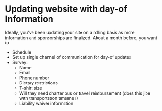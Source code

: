 # Updating website with day-of Information



Ideally, you’ve been updating your site on a rolling basis as more information and sponsorships are finalized. About a month before, you want to

* Schedule
* Set up single channel of communication for day-of updates
* Survey:
  * Name
  * Email
  * Phone number
  * Dietary restrictions
  * T-shirt size
  * Will they need charter bus or travel reimbursement \(does this jibe with transportation timeline?\)
  * Liability waiver information


